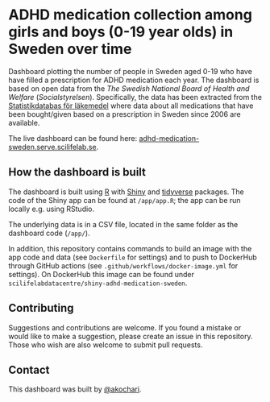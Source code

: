 # ADHD medication collection among girls and boys (0-19 year olds) in Sweden over time

Dashboard plotting the number of people in Sweden aged 0-19 who have have filled a prescription for ADHD medication each year. The dashboard is based on open data from the *The Swedish National Board of Health and Welfare* (*Socialstyrelsen*). Specifically, the data has been extracted from the [Statistikdatabas för läkemedel](https://sdb.socialstyrelsen.se/if_lak/val.aspx) where data about all medications that have been bought/given based on a prescription in Sweden since 2006 are available.

The live dashboard can be found here: [adhd-medication-sweden.serve.scilifelab.se](https://adhd-medication-sweden.serve.scilifelab.se/).

## How the dashboard is built

The dashboard is built using [R](https://www.r-project.org/) with [Shiny](https://shiny.rstudio.com/) and [tidyverse](https://cran.r-project.org/web/packages/tidyverse/index.html) packages. The code of the Shiny app can be found at `/app/app.R`; the app can be run locally e.g. using RStudio.

The underlying data is in a CSV file, located in the same folder as the dashboard code (`/app/`).

In addition, this repository contains commands to build an image with the app code and data (see `Dockerfile` for settings) and to push to DockerHub through GitHub actions (see `.github/workflows/docker-image.yml` for settings). On DockerHub this image can be found under `scilifelabdatacentre/shiny-adhd-medication-sweden`.

## Contributing

Suggestions and contributions are welcome. If you found a mistake or would like to make a suggestion, please create an issue in this repository. Those who wish are also welcome to submit pull requests.

## Contact

This dashboard was built by [@akochari](http://github.com/akochari/).
